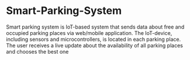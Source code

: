 # Smart-Parking-System
Smart parking system is IoT-based system that sends data about free and occupied parking places via web/mobile application. The IoT-device, including sensors and microcontrollers, is located in each parking place. The user receives a live update about the availability of all parking places and chooses the best one
